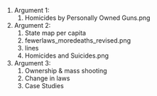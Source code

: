 <ol>
<li>Argument 1:
<ol>
<li>Homicides by Personally Owned Guns.png
  </ol>
<li>Argument 2:
  <ol>
<li>State map per capita
<li>fewerlaws_moredeaths_revised.png
<li>lines
<li>Homicides and Suicides.png
  </ol>
<li>Argument 3:
  <ol>
<li>Ownership & mass shooting
<li>Change in laws
<li>Case Studies
  </ol>
</ol>
